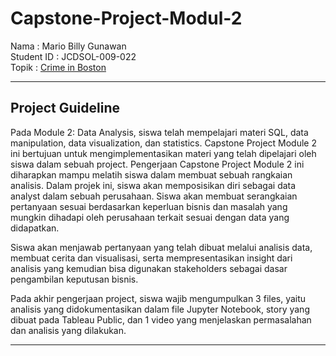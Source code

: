 # Capstone-Project-Modul-2
Nama : Mario Billy Gunawan <br>
Student ID : JCDSOL-009-022 <br>
Topik : [Crime in Boston](https://www.kaggle.com/datasets/AnalyzeBoston/crimes-in-boston) 
<hr>

## Project Guideline
Pada Module 2: Data Analysis, siswa telah mempelajari materi SQL, data manipulation,
data visualization, dan statistics. Capstone Project Module 2 ini bertujuan untuk
mengimplementasikan materi yang telah dipelajari oleh siswa dalam sebuah project.
Pengerjaan Capstone Project Module 2 ini diharapkan mampu melatih siswa dalam
membuat sebuah rangkaian analisis. Dalam projek ini, siswa akan memposisikan diri
sebagai data analyst dalam sebuah perusahaan. Siswa akan membuat serangkaian
pertanyaan sesuai berdasarkan keperluan bisnis dan masalah yang mungkin dihadapi oleh
perusahaan terkait sesuai dengan data yang didapatkan.

Siswa akan menjawab pertanyaan yang telah dibuat melalui analisis data, membuat cerita
dan visualisasi, serta mempresentasikan insight dari analisis yang kemudian bisa digunakan
stakeholders sebagai dasar pengambilan keputusan bisnis.

Pada akhir pengerjaan project, siswa wajib mengumpulkan 3 files, yaitu analisis yang
didokumentasikan dalam file Jupyter Notebook, story yang dibuat pada Tableau Public, dan
1 video yang menjelaskan permasalahan dan analisis yang dilakukan.

<hr>

